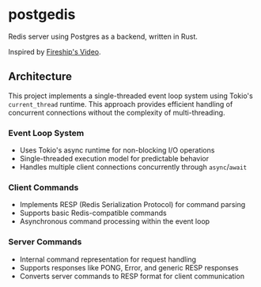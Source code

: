 # postgedis

Redis server using Postgres as a backend, written in Rust.

Inspired by [Fireship's Video](https://www.youtube.com/watch?v=3JW732GrMdg).

## Architecture

This project implements a single-threaded event loop system using Tokio's
`current_thread` runtime. This approach provides efficient handling of
concurrent connections without the complexity of multi-threading.

### Event Loop System

- Uses Tokio's async runtime for non-blocking I/O operations
- Single-threaded execution model for predictable behavior
- Handles multiple client connections concurrently through `async`/`await`

### Client Commands

- Implements RESP (Redis Serialization Protocol) for command parsing
- Supports basic Redis-compatible commands
- Asynchronous command processing within the event loop

### Server Commands

- Internal command representation for request handling
- Supports responses like PONG, Error, and generic RESP responses
- Converts server commands to RESP format for client communication
